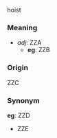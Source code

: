 hoist
### Meaning
+ _adj_: ZZA
    + __eg__: ZZB

### Origin

ZZC

### Synonym

__eg__: ZZD

+ ZZE


